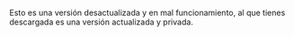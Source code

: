 Esto es una versión desactualizada y en mal funcionamiento, al que tienes descargada es una versión actualizada y privada.